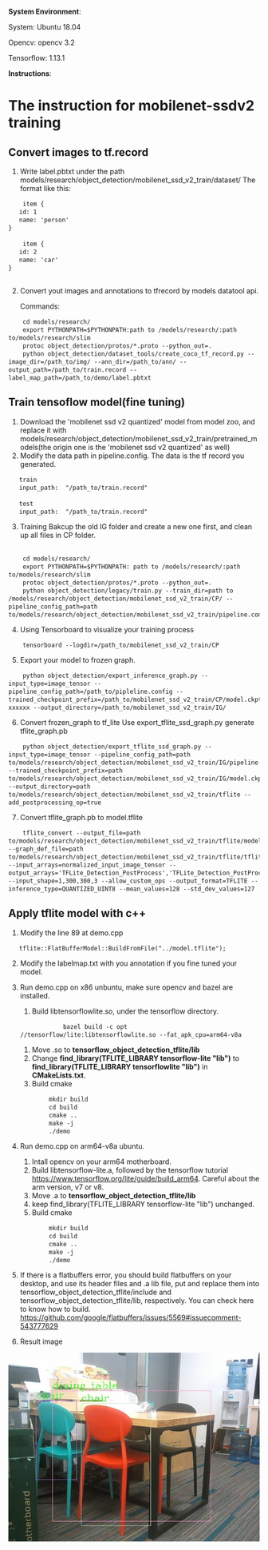 **System Environment**:

System: Ubuntu 18.04

Opencv: opencv 3.2

Tensorflow: 1.13.1

**Instructions**:

# The instruction for mobilenet-ssdv2 training
## Convert images to tf.record
1. Write label.pbtxt under the path models/research/object_detection/mobilenet_ssd_v2_train/dataset/
   The format like this:
``` 
    item {
   id: 1
   name: 'person'
}
 
    item {
   id: 2
   name: 'car'
}


``` 

2. Convert yout images and annotations to tfrecord by models datatool api.

   Commands:
``` 
    cd models/research/
    export PYTHONPATH=$PYTHONPATH:path to /models/research/:path to/models/research/slim
    protoc object_detection/protos/*.proto --python_out=.
    python object_detection/dataset_tools/create_coco_tf_record.py --image_dir=/path_to/img/ --ann_dir=/path_to/ann/ --output_path=/path_to/train.record --label_map_path=/path_to/demo/label.pbtxt
```

## Train tensoflow model(fine tuning)

1. Download the 'mobilenet ssd v2 quantized' model from model zoo, and replace it with models/research/object_detection/mobilenet_ssd_v2_train/pretrained_models(the origin one is the 'mobilenet ssd v2 quantized' as well)
2. Modify the data path in pipeline.config. The data is the tf record you generated. 
 ```
    train
    input_path:  "/path_to/train.record"

    test
    input_path:  "/path_to/train.record"
```
3. Training
Bakcup the old IG folder and create a new one first, and clean up all files in CP folder.
``` 
    
    cd models/research/
    export PYTHONPATH=$PYTHONPATH: path to /models/research/:path to/models/research/slim
    protoc object_detection/protos/*.proto --python_out=.
    python object_detection/legacy/train.py --train_dir=path to /models/research/object_detection/mobilenet_ssd_v2_train/CP/ --pipeline_config_path=path to/models/research/object_detection/mobilenet_ssd_v2_train/pipeline.config

```


4. Using Tensorboard to visualize your training process
```
    tensorboard --logdir=/path_to/mobilenet_ssd_v2_train/CP
```
5. Export your model to frozen graph.
```
    python object_detection/export_inference_graph.py --input_type=image_tensor --pipeline_config_path=/path_to/pipleline.config --trained_checkpoint_prefix=/path_to/mobilenet_ssd_v2_train/CP/model.ckpt-xxxxxx --output_directory=/path_to/mobilenet_ssd_v2_train/IG/
```
6. Convert frozen_graph to tf_lite
Use export_tflite_ssd_graph.py generate tflite_graph.pb  
```
    python object_detection/export_tflite_ssd_graph.py --input_type=image_tensor --pipeline_config_path=path to/models/research/object_detection/mobilenet_ssd_v2_train/IG/pipeline.config --trained_checkpoint_prefix=path to/models/research/object_detection/mobilenet_ssd_v2_train/IG/model.ckpt --output_directory=path to/models/research/object_detection/mobilenet_ssd_v2_train/tflite --add_postprocessing_op=true
```
7. Convert tflite_graph.pb to model.tflite
```
    tflite_convert --output_file=path to/models/research/object_detection/mobilenet_ssd_v2_train/tflite/model.tflite --graph_def_file=path to/models/research/object_detection/mobilenet_ssd_v2_train/tflite/tflite_graph.pb --input_arrays=normalized_input_image_tensor --output_arrays='TFLite_Detection_PostProcess','TFLite_Detection_PostProcess:1','TFLite_Detection_PostProcess:2','TFLite_Detection_PostProcess:3' --input_shape=1,300,300,3 --allow_custom_ops --output_format=TFLITE --inference_type=QUANTIZED_UINT8 --mean_values=128 --std_dev_values=127

```


## Apply tflite model with c++

1. Modify the line 89 at demo.cpp 
```
   tflite::FlatBufferModel::BuildFromFile("../model.tflite");
```
2. Modify the labelmap.txt with you annotation if you fine tuned your model.
3. Run demo.cpp on x86 unbuntu, make sure opencv and bazel are installed.
    1. Build libtensorflowlite.so, under the tensorflow directory.
    ```
                bazel build -c opt //tensorflow/lite:libtensorflowlite.so --fat_apk_cpu=arm64-v8a
    ```
    1. Move .so to **tensorflow_object_detection_tflite/lib**
    2. Change **find_library(TFLITE_LIBRARY tensorflow-lite "lib")** to **find_library(TFLITE_LIBRARY tensorflowlite "lib")** in **CMakeLists.txt**.
    3. Build cmake
    ```
            mkdir build
            cd build
            cmake ..
            make -j
            ./demo
    ```
4. Run demo.cpp on arm64-v8a ubuntu.
    1. Intall opencv on your arm64 motherboard.
    2. Build libtensorflow-lite.a, followed by the tensorflow tutorial https://www.tensorflow.org/lite/guide/build_arm64. Careful about the arm version, v7 or v8.
    3. Move .a to **tensorflow_object_detection_tflite/lib**
    4. keep find_library(TFLITE_LIBRARY tensorflow-lite "lib") unchanged.
    5. Build cmake
    ```
            mkdir build
            cd build
            cmake ..
            make -j
            ./demo
    ```
5. If there is a flatbuffers error, you should build flatbuffers on your desktop, and use its header files and .a lib file, put and replace them into tensorflow_object_detection_tflite/include and tensorflow_object_detection_tflite/lib, respectively. You can check here to know how to build. https://github.com/google/flatbuffers/issues/5569#issuecomment-543777629

5. Result image


![Screenshot](result.jpg)
